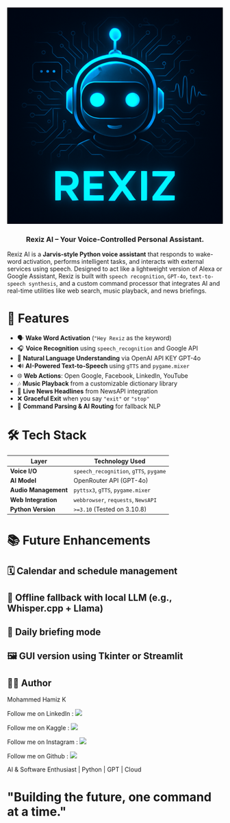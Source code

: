 <div align="center">
  <br />
    <a href="https://www.linkedin.com/in/mohammed-hamiz-k-5b1974272/" target="_blank">
      <img src="https://github.com/MohdHamizK/Rexiz-AI/blob/main/ReadMET.png" alt="Project Banner">
    </a>
  <br />
  <h3 align="center">Rexiz AI – Your Voice-Controlled Personal Assistant.</h3>
</div>

Rexiz AI is a **Jarvis-style Python voice assistant** that responds to wake-word activation, performs intelligent tasks, and interacts with external services using speech. Designed to act like a lightweight version of Alexa or Google Assistant, Rexiz is built with `speech recognition`, `GPT-4o`, `text-to-speech synthesis`, and a custom command processor that integrates AI and real-time utilities like web search, music playback, and news briefings.


# 🚀 Features

- 🗣️ **Wake Word Activation** (`"Hey Rexiz` as the keyword)
- 🎧 **Voice Recognition** using `speech_recognition` and Google API
- 🧠 **Natural Language Understanding** via OpenAI API KEY GPT-4o
- 🔊 **AI-Powered Text-to-Speech** using `gTTS` and `pygame.mixer`
- 🌐 **Web Actions**: Open Google, Facebook, LinkedIn, YouTube
- 🎶 **Music Playback** from a customizable dictionary library
- 📰 **Live News Headlines** from NewsAPI integration
- ❌ **Graceful Exit** when you say `"exit"` or `"stop"`
- 🧪 **Command Parsing & AI Routing** for fallback NLP


# 🛠️ Tech Stack

| Layer               | Technology Used                          |
|---------------------|------------------------------------------|
| **Voice I/O**       | `speech_recognition`, `gTTS`, `pygame`   |
| **AI Model**        | OpenRouter API (GPT-4o)                  |
| **Audio Management**| `pyttsx3`, `gTTS`, `pygame.mixer`        |
| **Web Integration** | `webbrowser`, `requests`, `NewsAPI`      |
| **Python Version**  | `>=3.10` (Tested on 3.10.8)              |


# 📚 Future Enhancements

## 🗓️ Calendar and schedule management

## 🧠 Offline fallback with local LLM (e.g., Whisper.cpp + Llama)

## 📅 Daily briefing mode

## 🖼️ GUI version using Tkinter or Streamlit

## 👨‍💻 Author

Mohammed Hamiz K

Follow me on LinkedIn : [![](https://img.shields.io/badge/LinkedIn-0077B5?style=for-the-badge&logo=linkedin&logoColor=white)](https://www.linkedin.com/in/mohammedhamizk)

Follow me on Kaggle : [![](https://img.shields.io/badge/Kaggle-20BEFF?style=for-the-badge&logo=Kaggle&logoColor=white)](https://www.kaggle.com/mohammedhamizk)

Follow me on Instagram : [![](https://img.shields.io/badge/Instagram-E4405F?style=for-the-badge&logo=instagram&logoColor=white)](https://instagram.com/_mohd_hamiz_k/)

Follow me on Github : [![](https://img.shields.io/badge/GitHub-100000?style=for-the-badge&logo=github&logoColor=white)](https://github.com/MohdHamizK/)


AI & Software Enthusiast | Python | GPT | Cloud

# "Building the future, one command at a time."

